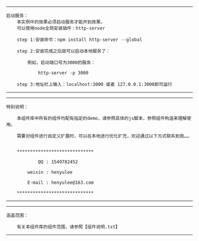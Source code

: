 *******************

	启动服务：
		本实例中的效果必须启动服务才能开到效果。
		可以使用node全局安装插件：http-server

		step 1:安装命令：npm install http-server --global

		step 2:安装完成之后就可以启动本地服务了：

			例如，启动端口号为3000的服务：

				http-server -p 3000

		step 3:地址栏上输入：localhost:3000 或者 127.0.0.1:3000即可运行


*******************



*******************
	
	特别说明：

		本组件库中所有的组件均配有指定的demo，请参照具体的js脚本，参照组件构造来理解使用。

		需要对组件进行自定义扩展时，可以在本地进行优化扩充，欢迎通过以下方式联系到我……


		*****************************
		
			    QQ : 1549782452

			weixin : henyulee

			E-mail : henyulee@163.com

		*****************************

*******************



*******************
	
	涵盖范围：

		有关本组件库的组件范围，请参照【组件说明.txt】

*******************
